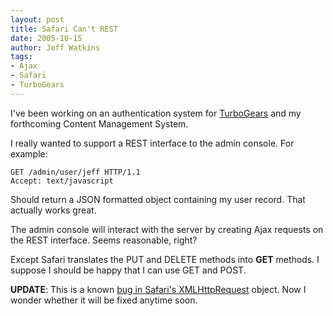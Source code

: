 ```yaml
---
layout: post
title: Safari Can't REST
date: 2005-10-15
author: Jeff Watkins
tags:
- Ajax
- Safari
- TurboGears
---
```


I've been working on an authentication system for [TurboGears](http://www.turbogears.org) and my forthcoming Content Management System.

I really wanted to support a REST interface to the admin console. For example:

    GET /admin/user/jeff HTTP/1.1
    Accept: text/javascript

Should return a JSON formatted object containing my user record. That actually works great.

The admin console will interact with the server by creating Ajax requests on the REST interface. Seems reasonable, right?

Except Safari translates the PUT and DELETE methods into **GET** methods. I suppose I should be happy that I can use GET and POST.

**UPDATE**: This is a known [bug in Safari's XMLHttpRequest](http://bugzilla.opendarwin.org/show_bug.cgi?id=3812) object. Now I wonder whether it will be fixed anytime soon.